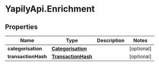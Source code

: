 # YapilyApi.Enrichment

## Properties

Name | Type | Description | Notes
------------ | ------------- | ------------- | -------------
**categorisation** | [**Categorisation**](Categorisation.md) |  | [optional] 
**transactionHash** | [**TransactionHash**](TransactionHash.md) |  | [optional] 



